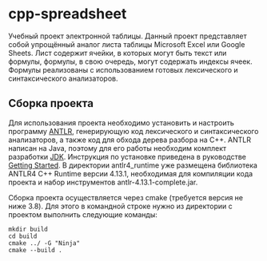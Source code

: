 # cpp-spreadsheet
Учебный проект электронной таблицы. Данный проект представляет собой упрощённый аналог листа таблицы Microsoft Excel или Google Sheets. Лист содержит ячейки, в которых могут быть текст или формулы, формулы, в свою очередь, могут содержать индексы ячеек. Формулы реализованы с использованием готовых лексического и синтаксического анализаторов.

## Сборка проекта
Для использования проекта необходимо установить и настроить программу [ANTLR](https://www.antlr.org/), генерирующую код лексического и синтаксического анализаторов, а также код для обхода дерева разбора на С++. ANTLR написан на Java, поэтому для его работы необходим комплект разработки [JDK](https://www.oracle.com/java/technologies/downloads/). Инструкция по установке приведена в руководстве [Getting Started](https://github.com/antlr/antlr4/blob/master/doc/getting-started.md).
В директории antlr4_runtime уже размещена библиотека ANTLR4 C++ Runtime версии 4.13.1, необходимая для компиляции  кода проекта и набор инструментов antlr-4.13.1-complete.jar.

Сборка проекта осуществляется через cmake (требуется версия не ниже 3.8). Для этого в командной строке нужно из директории с проектом выполнить следующие команды:

    mkdir build
    cd build
    cmake ../ -G "Ninja"
    cmake --build .
